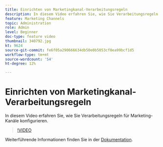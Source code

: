 ```yaml
---
title: Einrichten von Marketingkanal-Verarbeitungsregeln
description: In diesem Video erfahren Sie, wie Sie Verarbeitungsregeln für Marketing-Kanäle konfigurieren.
feature: Marketing Channels
topic: Administration
role: Admin
level: Beginner
doc-type: feature video
thumbnail: 340792.jpg
kt: 9624
source-git-commit: fe6f05a290666634db50e0b5053cf0ea99bcf1d5
workflow-type: tm+mt
source-wordcount: '54'
ht-degree: 12%

---
```



# Einrichten von Marketingkanal-Verarbeitungsregeln

In diesem Video erfahren Sie, wie Sie Verarbeitungsregeln für Marketing-Kanäle konfigurieren.

>[!VIDEO](https://video.tv.adobe.com/v/340792/?quality=12&learn=on)

Weiterführende Informationen finden Sie in der [Dokumentation](https://experienceleague.adobe.com/docs/analytics/components/marketing-channels/c-rules.html?lang=en).
